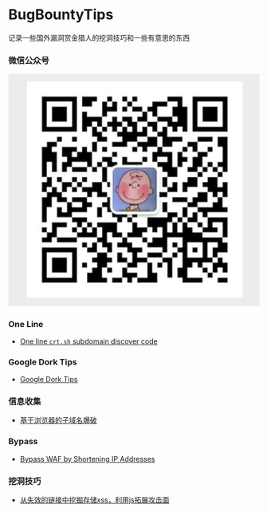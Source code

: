 # BugBountyTips
记录一些国外漏洞赏金猎人的挖洞技巧和一些有意思的东西

### 微信公众号
![](we-public.jpg)

### One Line
- [One line `crt.sh` subdomain discover code](信息收集/one-line.md)

### Google Dork Tips
- [Google Dork Tips](信息收集/Google-Dork.md)

### 信息收集
- [基于浏览器的子域名爆破](信息收集/run.js)

### Bypass
- [Bypass WAF by Shortening IP Addresses](bypass/bypass-ip.md)

### 挖洞技巧
- [从失效的链接中挖掘存储xss，利用js拓展攻击面](find-xss/xss-tips.md)

